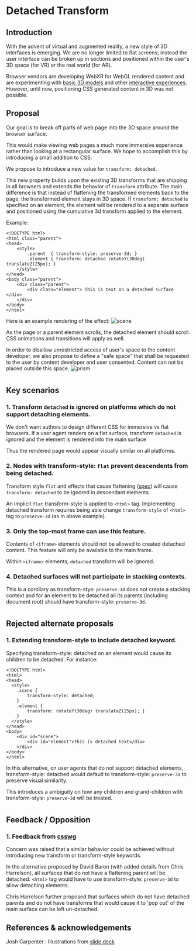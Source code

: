 # Detached Transform

[//]: # (## Authors:)
[//]: # ([Author 1])
[//]: # ([Author 2])
[//]: # ([etc.])

[//]: # (Table of Contents [if the explainer is longer than one printed page])
[//]: # ([You can generate a Table of Contents for markdown documents using a tool like doctoc.])

## Introduction
[//]: # ([The “executive summary” or “abstract”. Explain in a few sentences what the goals of the project are, and a brief overview of how the solution works. This should be no more than 1-2 paragraphs.])

With the advent of virtual and augmented reality, a new style of 3D interfaces is emerging.
We are no longer limited to flat screens; instead the user interface can be broken up in sections and positioned within the user's 3D space (for VR) or the real world (for AR).

Browser vendors are developing WebXR for WebGL rendered content and are experimenting with [basic 3D models](https://developers.google.com/web/updates/2019/02/model-viewer) and other [interactive experiences](https://creator.magicleap.com/learn/guides/prismatic-getting-started).
However, until now, positioning CSS generated content in 3D was not possible.

## Proposal

Our goal is to break off parts of web page into the 3D space around the browser surface.

This would make viewing web pages a much more immersive experience rather than looking at a rectangular surface.
We hope to accomplish this by introducing a small addition to CSS.

We propose to introduce a new value for `transform: detached`.

This new property builds upon the existing 3D transforms that are shipping in all browsers and extends the behavior of `transform` attribute.
The main difference is that instead of flattening the transformed elements back to the page, the transformed element stays in 3D space.
If `transform: detached` is specified on an element, the element will be rendered to a separate surface and positioned using the cumulative 3d transform applied to the element.

Example:

    <!DOCTYPE html>
    <html class="parent">
    <head>
        <style>
            .parent  { transform-style: preserve-3d; }
            .element { transform: detached rotateY(30deg) translateZ(25px); }
        </style>
    </head>
    <body class="parent">
        <div class="parent">
            <div class="element"> This is text on a detached surface </div>
        </div>
    </body>
    </html>

Here is an example rendering of the effect:
![scene](https://github.com/rcabanier/detached_explainer/raw/master/detached.gif "Scene")

As the page or a parent element scrolls, the detached element should scroll.
CSS animations and transitions will apply as well.

In order to disallow unrestricted access of user's space to the content developer, we also propose to define a "safe space" that shall be requested to the user by content developer and user consented.
Content can not be placed outside this space.
![prism](https://github.com/rcabanier/detached_explainer/raw/master/prism.gif "Prism")

[//]: # (## Goals [or Motivating Use Cases, or Scenarios])
[//]: # ([What is the end-user need which this project aims to address?])

#
## Key scenarios
[//]: # ([If there are a suite of interacting APIs, show how they work together to solve the key scenarios described.])

### 1. Transform `detached` is ignored on platforms which do not support detaching elements.

We don't want authors to design different CSS for immersive vs flat browsers.
If a user agent renders on a flat surface, transform `detached` is ignored and the element is rendered into the main surface

Thus the rendered page would appear visually similar on all platforms.

[//]: # ([Description of the end-user scenario])

[//]: # (// Sample code demonstrating how to use these APIs to address that scenario.)

### 2. Nodes with transform-style: `flat` prevent descendents from being detached.

Transform style `flat` and effects that cause flattening ([spec](https://drafts.csswg.org/css-transforms-2/#grouping-property-values)) will cause `transform: detached` to be ignored in descendant elements.

An implicit `flat` transform-style is applied to `<html>` tag. Implementing detached transform requires being able change `transform-style` of `<html>` tag to `preserve-3d` (as in above example).

### 3. Only the top-most frame can use this feature.

Contents of `<iframe>` elements should not be allowed to created detached content.
This feature will only be available to the main frame.

Within `<iframe>` elements, `detached` transform will be ignored.

### 4. Detached surfaces will not participate in stacking contexts.

This is a corollary as transform-stye: `preserve-3d` does not create a stacking context and for an element to be detached all its parents (including document root) should have transform-style: `preserve-3d`.

#
## Rejected alternate proposals
[//]: # ([This should include as many alternatives as you can, from high level architectural decisions down to alternative naming choices.])

### 1. Extending transform-style to include detached keyword.

Specifying transform-style: detached on an element would cause its children to be detached. For instance:

    <!DOCTYPE html>
    <html>
    <head>
      <style>
        .scene {
            transform-style: detached;
        }
        .element {
            transform: rotateY(30deg) translateZ(25px); }
        }
      </style>
    </head>
    <body>
        <div id="scene">
            <div id="element">This is detached text</div>
        </div>
    </body>
    </html>

In this alternative, on user agents that do not support detached elements, transform-style: detached would default to transform-style: `preserve-3d` to preserve visual similarity.

This introduces a ambiguity on how any children and grand-children with transform-style: `preserve-3d` will be treated.

#
## Feedback / Opposition
[//]: # ([Implementors and other stakeholders may already have publicly stated positions on this work. If you can, list them here with links to evidence as appropriate.])

### 1. Feedback from [csswg](https://github.com/w3c/csswg-drafts/issues/4242)

Concern was raised that a similar behavior could be achieved without introducing new transform or transform-style keywords.

In the alternative proposed by David Baron (with added details from Chris Harrelson), all surfaces that do not have a flattening parent will be detached. `<html>` tag would have to use transform-style: `preserve-3d` to allow detaching elements.

Chris Harrelson further proposed that surfaces which do not have detached parents and do not have transforms that would cause it to 'pop out' of the main surface can be left un-detached.

[//]: # ([Stakeholder B] : No signals)
[//]: # ([Implementor C] : Negative)
[//]: # ([If appropriate, explain the reasons given by other implementors for their concerns.])

## References & acknowledgements
[//]: # ([Your design will change and be informed by many people; acknowledge them in an ongoing way! It helps build community and, as we only get by through the contributions of many, is only fair.])
[//]: # ([Unless you have a specific reason not to, these should be in alphabetical order.])

[//]: # (Many thanks for valuable feedback and advice from:)

Josh Carpenter : Illustrations from [slide deck](https://docs.google.com/presentation/d/1ORdKs1wNe7QysRYSBtmW8LnMTFRu69gEwyOSrjIaZyA)